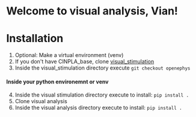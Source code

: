 # Welcome to visual analysis, Vian!

# Installation
1. Optional: Make a virtual environment (venv)
2. If you don't have CINPLA_base, clone [visual_stimulation](https://github.com/CINPLA/visual-stimulation)
3. Inside the visual_stimulation directory execute `git checkout openephys`

#### Inside your python environemnt or venv
4. Inside the visual stimulation directory execute to install: `pip install .`
5. Clone visual analysis
6. Inside the visual analysis directory execute to install: `pip install .`